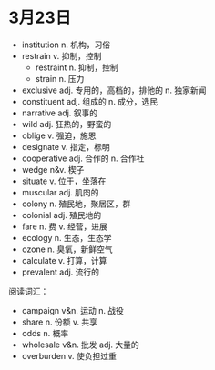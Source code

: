 # 3月23日

- institution n. 机构，习俗
- restrain v. 抑制，控制
  - restraint n. 抑制，控制
  - strain n. 压力
- exclusive adj. 专用的，高档的，排他的 n. 独家新闻
- constituent adj. 组成的 n. 成分，选民
- narrative adj. 叙事的
- wild adj. 狂热的，野蛮的
- oblige v. 强迫，施恩
- designate v. 指定，标明
- cooperative adj. 合作的 n. 合作社
- wedge n&v. 楔子
- situate v. 位于，坐落在
- muscular adj. 肌肉的
- colony n. 殖民地，聚居区，群
- colonial adj. 殖民地的
- fare n. 费 v. 经营，进展
- ecology n. 生态，生态学
- ozone n. 臭氧，新鲜空气
- calculate v. 打算，计算
- prevalent adj. 流行的

阅读词汇：

- campaign v&n. 运动 n. 战役
- share n. 份额 v. 共享
- odds n. 概率
- wholesale v&n. 批发 adj. 大量的
- overburden v. 使负担过重
